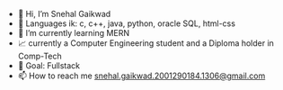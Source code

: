 - 👋 Hi, I’m Snehal Gaikwad
- 👀 Languages ik: c, c++, java, python, oracle SQL, html-css 
- 🌱 I’m currently learning MERN
- 📈 currently a Computer Engineering student and a Diploma holder in Comp-Tech
- 🚩 Goal: Fullstack 
- 📫 How to reach me snehal.gaikwad.2001290184.1306@gmail.com
